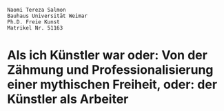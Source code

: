     Naomi Tereza Salmon
    Bauhaus Universität Weimar
    Ph.D. Freie Kunst
    Matrikel Nr. 51163

# Als ich Künstler war oder: Von der Zähmung und Professionalisierung einer mythischen Freiheit, oder: der Künstler als Arbeiter

